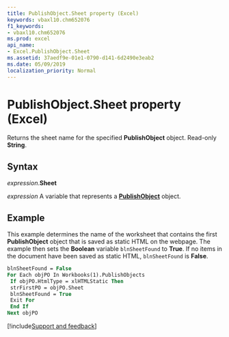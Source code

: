 ```yaml
---
title: PublishObject.Sheet property (Excel)
keywords: vbaxl10.chm652076
f1_keywords:
- vbaxl10.chm652076
ms.prod: excel
api_name:
- Excel.PublishObject.Sheet
ms.assetid: 37aedf9e-01e1-0790-d141-6d2490e3eab2
ms.date: 05/09/2019
localization_priority: Normal
---
```



# PublishObject.Sheet property (Excel)

Returns the sheet name for the specified **PublishObject** object. Read-only **String**.


## Syntax

_expression_.**Sheet**

_expression_ A variable that represents a **[PublishObject](Excel.PublishObject.md)** object.



## Example

This example determines the name of the worksheet that contains the first **PublishObject** object that is saved as static HTML on the webpage. The example then sets the **Boolean** variable `blnSheetFound` to **True**. If no items in the document have been saved as static HTML, `blnSheetFound` is **False**.

```vb
blnSheetFound = False 
For Each objPO In Workbooks(1).PublishObjects 
 If objPO.HtmlType = xlHTMLStatic Then 
 strFirstPO = objPO.Sheet 
 blnSheetFound = True 
 Exit For 
 End If 
Next objPO 

```



[!include[Support and feedback](~/includes/feedback-boilerplate.md)]